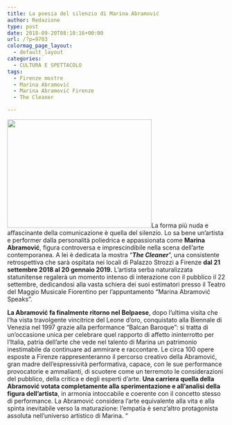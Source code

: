 ```yaml
---
title: La poesia del silenzio di Marina Abramović
author: Redazione
type: post
date: 2018-09-20T08:10:16+00:00
url: /?p=9703
colormag_page_layout:
  - default_layout
categories:
  - CULTURA E SPETTACOLO
tags:
  - Firenze mostre
  - Marina Abramović
  - Marina Abramović Firenze
  - The Cleaner

---
```

<img decoding="async" loading="lazy" class=" wp-image-9705 alignleft" src="https://progressonline.it/wp-content/uploads/2018/09/memecult_Marina-Abramović--300x225.jpg" alt="" width="333" height="250" />La forma più nuda e affascinante della comunicazione è quella del silenzio. Lo sa bene un’artista e performer dalla personalità poliedrica e appassionata come **Marina Abramović**, figura controversa e imprescindibile nella scena dell’arte contemporanea. A lei è dedicata la mostra “**_The Cleaner_**”, una consistente retrospettiva che sarà ospitata nei locali di Palazzo Strozzi a Firenze **dal 21 settembre 2018 al 20 gennaio 2019.** L’artista serba naturalizzata statunitense regalerà un momento intenso di interazione con il pubblico il 22 settembre, dedicandosi alla vasta schiera dei suoi estimatori presso il Teatro del Maggio Musicale Fiorentino per l’appuntamento “Marina Abramović Speaks”.

**La Abramović fa finalmente ritorno nel Belpaese**, dopo l’ultima visita che l’ha vista travolgente vincitrice del Leone d’oro, conquistato alla Biennale di Venezia nel 1997 grazie alla performance “Balcan Baroque”: si tratta di un’occasione unica per celebrare quel rapporto di affetto ininterrotto per l’Italia, patria dell’arte che vede nel talento di Marina un patrimonio inestimabile da continuare ad ammirare e raccontare. Le circa 100 opere esposte a Firenze rappresenteranno il percorso creativo della Abramović, gran madre dell’espressività performativa, capace, con le sue performance provocatorie e ammalianti, di scuotere come un terremoto le considerazioni del pubblico, della critica e degli esperti d’arte. **Una carriera quella della Abramović votata completamente alla sperimentazione e all’analisi della figura dell’artista**, in armonia intoccabile e coerente con il concetto stesso di performance. La Abramović considera l’arte equivalente alla vita e alla spinta inevitabile verso la maturazione: l’empatia è senz’altro protagonista assoluta nell’universo artistico di Marina. “